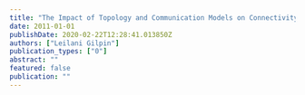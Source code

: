 ```yaml
---
title: "The Impact of Topology and Communication Models on Connectivity in Networks"
date: 2011-01-01
publishDate: 2020-02-22T12:28:41.013850Z
authors: ["Leilani Gilpin"]
publication_types: ["0"]
abstract: ""
featured: false
publication: ""
---
```


